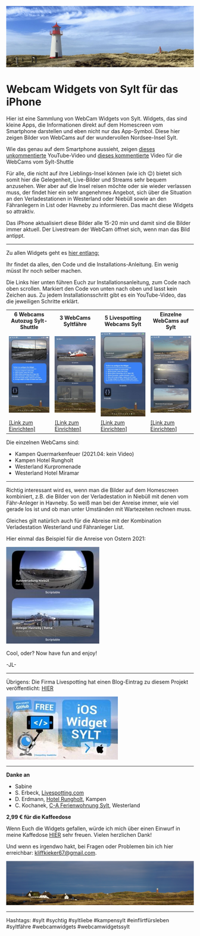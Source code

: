 ![image](images/IMG_0184_corrected_20210403_Banner.jpg "Banner-List-Ellenbogen")

# Webcam Widgets von Sylt für das iPhone
Hier ist eine Sammlung von WebCam Widgets von Sylt. Widgets, das sind kleine Apps, die Informationen direkt auf dem Homescreen vom Smartphone darstellen und eben nicht nur das App-Symbol. 
Diese hier zeigen Bilder von WebCams auf der wundervollen Nordsee-Insel Sylt.

Wie das genau auf dem Smartphone aussieht, zeigen [dieses unkommentierte](https://youtu.be/En-h2LZYh1w) YouTube-Video und [dieses kommentierte](https://youtu.be/okgi-ZKg_PY) Video für die WebCams vom Sylt-Shuttle

Für alle, die nicht auf ihre Lieblings-Insel können (wie ich 😉) bietet sich somit hier die Gelegenheit, Live-Bilder und Streams sehr bequem anzusehen. 
Wer aber auf die Insel reisen möchte oder sie wieder verlassen muss, der findet hier ein sehr angenehmes Angebot, sich über die Situation an den Verladestationen in Westerland oder Niebüll sowie an den Fähranlegern in List oder Havneby zu informieren.
Das macht diese Widgets so attraktiv. 

Das iPhone aktualisiert diese Bilder alle 15-20 min und damit sind die Bilder immer aktuell. 
Der Livestream der WebCam öffnet sich, wenn man das Bild antippt.

------------------------------------------------

Zu allen Widgets geht es [hier entlang:](https://gist.github.com/JLuetzen)

Ihr findet da alles, den Code und die Installations-Anleitung. Ein wenig müsst Ihr noch selber machen.

Die Links hier unten führen Euch zur Installationsanleitung, zum Code nach oben scrollen. Markiert den Code von unten nach oben und lasst kein Zeichen aus.
Zu jedem Installationsschritt gibt es ein YouTube-Video, das die jeweiligen Schritte erklärt. 

<table>
  <tr>
    <th>6 Webcams Autozug Sylt-Shuttle</th>
    <th>3 WebCams Syltfähre</th>
    <th>5 Livespotting Webcams Sylt</th>
    <th>Einzelne WebCams auf Sylt</th>
  </tr>
  <tr>
    <td><img alt="" border="0" src="images/Preview_SyltShuttle.jpg" title="Sylt-Shuttle"></td>
    <td><img alt="" border="0" src="images/Preview_SyltFaehre.jpg" title="FRS-Syltfähre"></td>
    <td><img alt="" border="0" src="images/Preview_Livespotting.jpg" title="Livespotting.com"></td>
    <td><img alt="" border="0" src="images/Preview_Single.jpg" title="Single WebCams"></td>
  </tr>
  <tr>
    <td><a href="https://bit.ly/3dj5YcN">[Link zum Einrichten]</a></td>
    <td><a href="https://bit.ly/3eCBe7d">[Link zum Einrichten]</a></td>
    <td><a href="https://bit.ly/3b2wrsd">[Link zum Einrichten]</a></td>
    <td><a href="https://bit.ly/2LS9NKA">[Link zum Einrichten]</a></td>
  </tr>
</table>

Die einzelnen WebCams sind:
* Kampen Quermarkenfeuer (2021.04: kein Video)
* Kampen Hotel Rungholt
* Westerland Kurpromenade
* Westerland Hotel Miramar

------------------------------------------------

Richtig interessant wird es, wenn man die Bilder auf dem Homescreen kombiniert, z.B. die Bilder von der Verladestation in Niebüll mit denen vom Fähr-Anleger in Havneby.
So weiß man bei der Anreise immer, wie viel gerade los ist und ob man unter Umständen mit Wartezeiten rechnen muss. 

Gleiches gilt natürlich auch für die Abreise mit der Kombination Verladestation Westerland und Fähranleger List.

Hier einmal das Beispiel für die Anreise von Ostern 2021:

![image](images/IMG_0447_Ostern.jpg "Anreise")

Cool, oder? Now have fun and enjoy!

-JL-

------------------------------------------------

Übrigens: 
Die Firma Livespotting hat einen Blog-Eintrag zu diesem Projekt veröffentlicht: [HIER](https://livespotting.com/blog/ios-widget-fuer-livespotting-webcams-sylt)

![Livespotting_Blog_Eintrag](images/livestreaming-open-source-app-sylt.jpg "livestreaming-open-source-app-sylt")


------------------------------------------------

**Danke an**
- Sabine
- S. Erbeck, [Livespotting.com](https://livespotting.com)
- D. Erdmann, [Hotel Rungholt](https://hotel-rungholt.de), Kampen
- C. Kochanek, [C-A Ferienwohnung Sylt](https://www.cundasylt.de), Westerland
 

**2,99 € für die Kaffeedose**


Wenn Euch die Widgets gefallen, würde ich mich über einen Einwurf in meine Kaffedose [HIER](https://paypal.me/pools/c/8wTSL0q3CO) sehr freuen. Vielen herzlichen Dank!

Und wenn es irgendwo hakt, bei Fragen oder Problemen bin ich hier erreichbar: [kliffkieker67@gmail.com](mailto:kliffkieker67@gmail.com).

![image](images/DSC01323_Banner.JPG "Banner-Kliffende")

------------------------------------------------
Hashtags:
#sylt #sychtig #syltliebe #kampensylt #einflirtfürsleben #syltfähre
#webcamwidgets #webcamwidgetssylt
